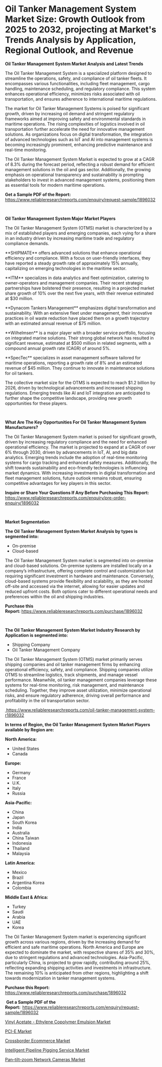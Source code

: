 <p><h1>Oil Tanker Management System Market Size: Growth Outlook from 2025 to 2032, projecting at Market's Trends Analysis by Application, Regional Outlook, and Revenue</h1></p><p><strong>Oil Tanker Management System Market Analysis and Latest Trends</strong></p>
<p><p>The Oil Tanker Management System is a specialized platform designed to streamline the operations, safety, and compliance of oil tanker fleets. It encompasses various functionalities, including fleet management, cargo handling, maintenance scheduling, and regulatory compliance. This system enhances operational efficiency, minimizes risks associated with oil transportation, and ensures adherence to international maritime regulations.</p><p>The market for Oil Tanker Management Systems is poised for significant growth, driven by increasing oil demand and stringent regulatory frameworks aimed at improving safety and environmental standards in maritime operations. The rising complexities of logistics involved in oil transportation further accelerate the need for innovative management solutions. As organizations focus on digital transformation, the integration of advanced technologies such as IoT and AI into management systems is becoming increasingly prominent, enhancing predictive maintenance and real-time monitoring.</p><p>The Oil Tanker Management System Market is expected to grow at a CAGR of 8.3% during the forecast period, reflecting a robust demand for efficient management solutions in the oil and gas sector. Additionally, the growing emphasis on operational transparency and sustainability is prompting stakeholders to invest in advanced management systems, positioning them as essential tools for modern maritime operations.</p></p>
<p><strong>Get a Sample PDF of the Report:&nbsp;</strong> <a href="https://www.reliableresearchreports.com/enquiry/request-sample/1896032?utm_campaign=116&utm_medium=2&utm_source=Github&utm_content=ia&utm_term=13012025&utm_id=oil-tanker-management-system">https://www.reliableresearchreports.com/enquiry/request-sample/1896032</a></p>
<p>&nbsp;</p>
<p><strong>Oil Tanker Management System Major Market Players</strong></p>
<p><p>The Oil Tanker Management System (OTMS) market is characterized by a mix of established players and emerging companies, each vying for a share in an industry driven by increasing maritime trade and regulatory compliance demands.</p><p>**SHIPMATE** offers advanced solutions that enhance operational efficiency and compliance. With a focus on user-friendly interfaces, they have reported a steady growth rate of approximately 15% annually, capitalizing on emerging technologies in the maritime sector.</p><p>**ITM** specializes in data analytics and fleet optimization, catering to owner-operators and management companies. Their recent strategic partnerships have bolstered their presence, resulting in a projected market share growth of 10% over the next five years, with their revenue estimated at $30 million.</p><p>**Dynacom Tankers Management** emphasizes digital transformation and sustainability. With an extensive fleet under management, their innovative practices in oil waste reduction have placed them on a growth trajectory with an estimated annual revenue of $75 million. </p><p>**Wilhelmsen** is a major player with a broader service portfolio, focusing on integrated marine solutions. Their strong global network has resulted in significant revenue, estimated at $500 million in related segments, with a compound annual growth rate (CAGR) of around 5%.</p><p>**SpecTec** specializes in asset management software tailored for maritime operations, reporting a growth rate of 8% and an estimated revenue of $45 million. They continue to innovate in maintenance solutions for oil tankers.</p><p>The collective market size for the OTMS is expected to reach $1.2 billion by 2026, driven by technological advancements and increased shipping regulations. Emerging trends like AI and IoT integration are anticipated to further shape the competitive landscape, providing new growth opportunities for these players.</p></p>
<p>&nbsp;</p>
<p><strong>What Are The Key Opportunities For Oil Tanker Management System Manufacturers?</strong></p>
<p><p>The Oil Tanker Management System market is poised for significant growth, driven by increasing regulatory compliance and the need for enhanced operational efficiency. The market is projected to expand at a CAGR of over 6% through 2030, driven by advancements in IoT, AI, and big data analytics. Emerging trends include the adoption of real-time monitoring systems for cargo tracking and enhanced safety measures. Additionally, the shift towards sustainability and eco-friendly technologies is influencing market dynamics. With increasing investments in digital transformation and fleet management solutions, future outlook remains robust, ensuring competitive advantages for key players in this sector.</p></p>
<p><strong>Inquire or Share Your Questions If Any Before Purchasing This Report:</strong> <a href="https://www.reliableresearchreports.com/enquiry/pre-order-enquiry/1896032?utm_campaign=116&utm_medium=2&utm_source=Github&utm_content=ia&utm_term=13012025&utm_id=oil-tanker-management-system">https://www.reliableresearchreports.com/enquiry/pre-order-enquiry/1896032</a></p>
<p>&nbsp;</p>
<p><strong>Market Segmentation</strong></p>
<p><strong>The Oil Tanker Management System Market Analysis by types is segmented into:</strong></p>
<p><ul><li>On-premise</li><li>Cloud-based</li></ul></p>
<p><p>The Oil Tanker Management System market is segmented into on-premise and cloud-based solutions. On-premise systems are installed locally on a company’s infrastructure, offering complete control and customization but requiring significant investment in hardware and maintenance. Conversely, cloud-based systems provide flexibility and scalability, as they are hosted off-site and accessed via the internet, allowing for easier updates and reduced upfront costs. Both options cater to different operational needs and preferences within the oil and shipping industries.</p></p>
<p><strong>Purchase this Report:&nbsp;</strong><a href="https://www.reliableresearchreports.com/purchase/1896032?utm_campaign=116&utm_medium=2&utm_source=Github&utm_content=ia&utm_term=13012025&utm_id=oil-tanker-management-system">https://www.reliableresearchreports.com/purchase/1896032</a></p>
<p>&nbsp;</p>
<p><strong>The Oil Tanker Management System Market Industry Research by Application is segmented into:</strong></p>
<p><ul><li>Shipping Company</li><li>Oil Tanker Management Company</li></ul></p>
<p><p>The Oil Tanker Management System (OTMS) market primarily serves shipping companies and oil tanker management firms by enhancing operational efficiency, safety, and compliance. Shipping companies utilize OTMS to streamline logistics, track shipments, and manage vessel performance. Meanwhile, oil tanker management companies leverage these systems for real-time monitoring, risk management, and maintenance scheduling. Together, they improve asset utilization, minimize operational risks, and ensure regulatory adherence, driving overall performance and profitability in the oil transportation sector.</p></p>
<p><a href="https://www.reliableresearchreports.com/oil-tanker-management-system-r1896032?utm_campaign=116&utm_medium=2&utm_source=Github&utm_content=ia&utm_term=13012025&utm_id=oil-tanker-management-system">&nbsp;https://www.reliableresearchreports.com/oil-tanker-management-system-r1896032</a></p>
<p><strong>In terms of Region, the Oil Tanker Management System Market Players available by Region are:</strong></p>
<p>
    <p> <strong> North America: </strong>
        <ul>
            <li>United States</li>
            <li>Canada</li>
        </ul>
        </p> 
    <p> <strong> Europe: </strong>
        <ul>
            <li>Germany</li>
            <li>France</li>
            <li>U.K.</li>
            <li>Italy</li>
            <li>Russia</li>
        </ul>
        </p> 
    <p> <strong> Asia-Pacific: </strong>
        <ul>
            <li>China</li>
            <li>Japan</li>
            <li>South Korea</li>
            <li>India</li>
            <li>Australia</li>
            <li>China Taiwan</li>
            <li>Indonesia</li>
            <li>Thailand</li>
            <li>Malaysia</li>
        </ul>
        </p> 
    <p> <strong> Latin America: </strong>
        <ul>
            <li>Mexico</li>
            <li>Brazil</li>
            <li>Argentina Korea</li>
            <li>Colombia</li>
        </ul>
        </p> 
    <p> <strong> Middle East & Africa: </strong>
        <ul>
            <li>Turkey</li>
            <li>Saudi</li>
            <li>Arabia</li>
            <li>UAE</li>
            <li>Korea</li>
        </ul>
    </p>
    </p>
<p><p>The Oil Tanker Management System market is experiencing significant growth across various regions, driven by the increasing demand for efficient and safe maritime operations. North America and Europe are expected to dominate the market, with respective shares of 35% and 30%, due to stringent regulations and advanced technologies. Asia-Pacific, particularly China, is projected to grow rapidly, contributing around 25%, reflecting expanding shipping activities and investments in infrastructure. The remaining 10% is anticipated from other regions, highlighting a shift towards modernization in tanker management systems.</p></p>
<p><strong>Purchase this Report: </strong><a href="https://www.reliableresearchreports.com/purchase/1896032?utm_campaign=116&utm_medium=2&utm_source=Github&utm_content=ia&utm_term=13012025&utm_id=oil-tanker-management-system">https://www.reliableresearchreports.com/purchase/1896032</a></p>
<p>&nbsp;<strong>Get a Sample PDF of the Report:&nbsp;&nbsp;</strong><a href="https://www.reliableresearchreports.com/enquiry/request-sample/1896032?utm_campaign=116&utm_medium=2&utm_source=Github&utm_content=ia&utm_term=13012025&utm_id=oil-tanker-management-system">https://www.reliableresearchreports.com/enquiry/request-sample/1896032</a></p>
<p><strong></strong></p>
<p><p><a href="https://github.com/lindaopodray/Market-Research-Report-List-1/blob/main/vinyl-acetate-ethylene-copolymer-emulsion-market.md?utm_campaign=116&utm_medium=2&utm_source=Github&utm_content=ia&utm_term=13012025&utm_id=oil-tanker-management-system">Vinyl Acetate - Ethylene Copolymer Emulsion Market</a></p><p><a href="https://github.com/flnordan65e0/Market-Research-Report-List-1/blob/main/pci-e-market.md?utm_campaign=116&utm_medium=2&utm_source=Github&utm_content=ia&utm_term=13012025&utm_id=oil-tanker-management-system">PCI-E Market</a></p><p><a href="https://github.com/OlenFleming68/Market-Research-Report-List-1/blob/main/crossborder-ecommerce-market.md?utm_campaign=116&utm_medium=2&utm_source=Github&utm_content=ia&utm_term=13012025&utm_id=oil-tanker-management-system">Crossborder Ecommerce Market</a></p><p><a href="https://github.com/hammelximalschid/Market-Research-Report-List-1/blob/main/intelligent-pipeline-pigging-service-market.md?utm_campaign=116&utm_medium=2&utm_source=Github&utm_content=ia&utm_term=13012025&utm_id=oil-tanker-management-system">Intelligent Pipeline Pigging Service Market</a></p><p><a href="https://github.com/rodinayygacklezi/Market-Research-Report-List-1/blob/main/pantiltzoom-network-cameras-market.md?utm_campaign=116&utm_medium=2&utm_source=Github&utm_content=ia&utm_term=13012025&utm_id=oil-tanker-management-system">Pan–tilt–zoom Network Cameras Market</a></p></p>